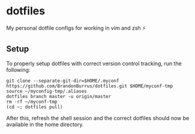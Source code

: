 # dotfiles

My personal dotfile configs for working in vim and zsh ⚡️

## Setup

To properly setup dotfiles with correct version control tracking, run the following:

```
git clone --separate-git-dir=$HOME/.myconf https://github.com/BrandonBurrus/dotfiles.git $HOME/myconf-tmp
source ~/myconfig-tmp/.aliases
dotfiles branch master -u origin/master
rm -rf ~/myconf-tmp
(cd ~; dotfiles pull)
```

After this, refresh the shell session and the correct dotfiles should now be available in the home directory.
